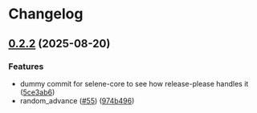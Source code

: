 # Changelog

## [0.2.2](https://github.com/CQCL/selene/compare/selene-sim-v0.2.1...selene-sim-v0.2.2) (2025-08-20)


### Features

* dummy commit for selene-core to see how release-please handles it ([5ce3ab6](https://github.com/CQCL/selene/commit/5ce3ab6cc6c013e6efcecd392e1f58c1be990842))
* random_advance ([#55](https://github.com/CQCL/selene/issues/55)) ([974b496](https://github.com/CQCL/selene/commit/974b496e3bc15b8ce155542d4f31e4e9fad245ed))
